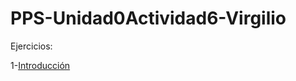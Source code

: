 # PPS-Unidad0Actividad6-Virgilio

Ejercicios:

1-[Introducción](https://github.com/vjp-virgilioDE/PPS-Unidad0Actividad6-Virgilio/edit/main/Introducción.md)
